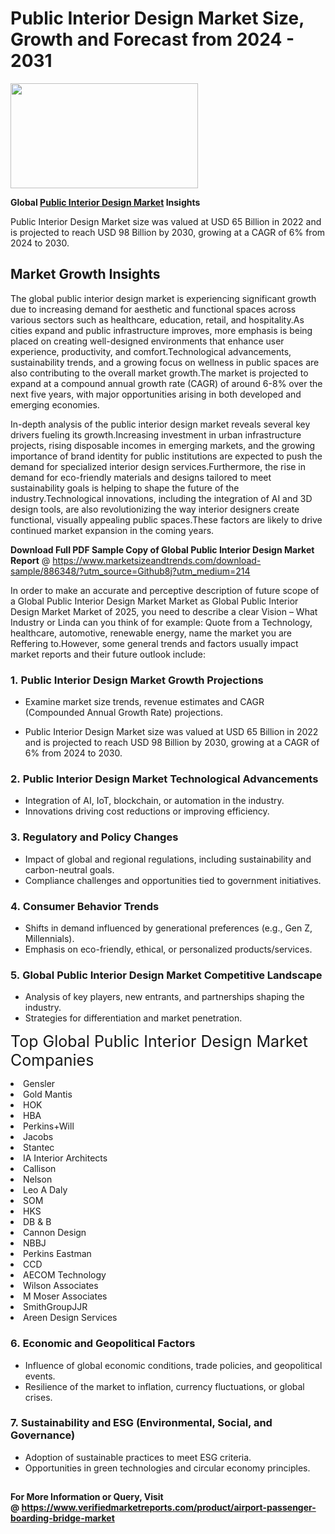 <H1>Public Interior Design Market Size, Growth and Forecast from 2024 - 2031</H1><img class="aligncenter size-medium wp-image-584254" src="https://thirdeyenews.in/wp-content/uploads/2024/09/Global-Market-Research-300x168.jpeg" alt="" width="300" height="168" /><p><strong>Global&nbsp;<a href="https://www.marketsizeandtrends.com/download-sample/886348/?utm_source=Github8j?utm_medium=214">Public Interior Design Market</a> Insights</strong></p><p>Public Interior Design Market size was valued at USD 65 Billion in 2022 and is projected to reach USD 98 Billion by 2030, growing at a CAGR of 6% from 2024 to 2030.</p><p><h2>Market Growth Insights</h2> <p>The global public interior design market is experiencing significant growth due to increasing demand for aesthetic and functional spaces across various sectors such as healthcare, education, retail, and hospitality.As cities expand and public infrastructure improves, more emphasis is being placed on creating well-designed environments that enhance user experience, productivity, and comfort.Technological advancements, sustainability trends, and a growing focus on wellness in public spaces are also contributing to the overall market growth.The market is projected to expand at a compound annual growth rate (CAGR) of around 6-8% over the next five years, with major opportunities arising in both developed and emerging economies.</p> <p>In-depth analysis of the public interior design market reveals several key drivers fueling its growth.Increasing investment in urban infrastructure projects, rising disposable incomes in emerging markets, and the growing importance of brand identity for public institutions are expected to push the demand for specialized interior design services.Furthermore, the rise in demand for eco-friendly materials and designs tailored to meet sustainability goals is helping to shape the future of the industry.Technological innovations, including the integration of AI and 3D design tools, are also revolutionizing the way interior designers create functional, visually appealing public spaces.These factors are likely to drive continued market expansion in the coming years.</p> <p><span class=""><strong>Download Full PDF Sample Copy of Global Public Interior Design Market Report</strong> @ <a href="https://www.marketsizeandtrends.com/download-sample/886348/?utm_source=Github8j?utm_medium=214" target="_blank">https://www.marketsizeandtrends.com/download-sample/886348/?utm_source=Github8j?utm_medium=214</a></span></p><p>In order to make an accurate and perceptive description of future scope of a Global&nbsp;Public Interior Design Market Market as Global&nbsp;Public Interior Design Market Market of 2025, you need to describe a clear Vision &ndash; What Industry or Linda can you think of for example: Quote from a Technology, healthcare, automotive, renewable energy, name the market you are Reffering to.However, some general trends and factors usually impact market reports and their future outlook include:</p><h3>1.&nbsp;<strong>Public Interior Design Market Growth Projections</strong></h3><ul><li>Examine market size trends, revenue estimates and CAGR (Compounded Annual Growth Rate) projections.</li><li><p>Public Interior Design Market size was valued at USD 65 Billion in 2022 and is projected to reach USD 98 Billion by 2030, growing at a CAGR of 6% from 2024 to 2030.</p></li></ul><h3>2.&nbsp;<strong>Public Interior Design Market Technological Advancements</strong></h3><ul><li>Integration of AI, IoT, blockchain, or automation in the industry.</li><li>Innovations driving cost reductions or improving efficiency.</li></ul><h3>3.&nbsp;<strong>Regulatory and Policy Changes</strong></h3><ul><li>Impact of global and regional regulations, including sustainability and carbon-neutral goals.</li><li>Compliance challenges and opportunities tied to government initiatives.</li></ul><h3>4.&nbsp;<strong>Consumer Behavior Trends</strong></h3><ul><li>Shifts in demand influenced by generational preferences (e.g., Gen Z, Millennials).</li><li>Emphasis on eco-friendly, ethical, or personalized products/services.</li></ul><h3>5.&nbsp;<strong>Global Public Interior Design Market Competitive Landscape</strong></h3><ul><li>Analysis of key players, new entrants, and partnerships shaping the industry.</li><li>Strategies for differentiation and market penetration.</li></ul><p data-pm-slice="1 1 []"><span style="color: inherit; font-family: inherit; font-size: 25px;">Top Global Public Interior Design Market Companies</span></p><div class="" data-test-id=""><p><li>Gensler</li><li> Gold Mantis</li><li> HOK</li><li> HBA</li><li> Perkins+Will</li><li> Jacobs</li><li> Stantec</li><li> IA Interior Architects</li><li> Callison</li><li> Nelson</li><li> Leo A Daly</li><li> SOM</li><li> HKS</li><li> DB & B</li><li> Cannon Design</li><li> NBBJ</li><li> Perkins Eastman</li><li> CCD</li><li> AECOM Technology</li><li> Wilson Associates</li><li> M Moser Associates</li><li> SmithGroupJJR</li><li> Areen Design Services</li></p></div><h3>6.&nbsp;<strong>Economic and Geopolitical Factors</strong></h3><ul><li>Influence of global economic conditions, trade policies, and geopolitical events.</li><li>Resilience of the market to inflation, currency fluctuations, or global crises.</li></ul><h3>7.&nbsp;<strong>Sustainability and ESG (Environmental, Social, and Governance)</strong></h3><ul><li>Adoption of sustainable practices to meet ESG criteria.</li><li>Opportunities in green technologies and circular economy principles.</li></ul><h2><strong style="font-size: 14px;">For More Information or Query, Visit @&nbsp;</strong><a style="background-color: #ffffff; font-size: 14px;" href="https://www.marketsizeandtrends.com/report/public-interior-design-market/" target="_blank">https://www.verifiedmarketreports.com/product/airport-passenger-boarding-bridge-market</a></h2>